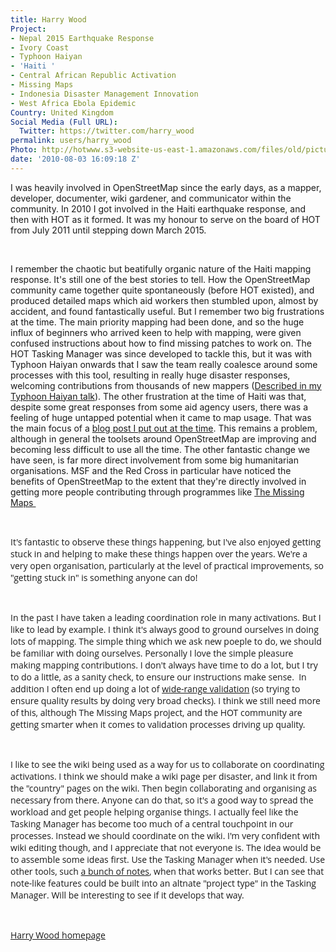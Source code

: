```yaml
---
title: Harry Wood
Project:
- Nepal 2015 Earthquake Response
- Ivory Coast
- Typhoon Haiyan
- 'Haiti '
- Central African Republic Activation
- Missing Maps
- Indonesia Disaster Management Innovation
- West Africa Ebola Epidemic
Country: United Kingdom
Social Media (Full URL):
  Twitter: https://twitter.com/harry_wood
permalink: users/harry_wood
Photo: http://hotwww.s3-website-us-east-1.amazonaws.com/files/old/pictures/picture-11-1411586463.jpg
date: '2010-08-03 16:09:18 Z'
---
```

<p>I was heavily involved in OpenStreetMap since the early days, as a mapper, developer, documenter, wiki gardener, and communicator within the community. In 2010 I got involved in the Haiti earthquake response, and then with HOT as it formed. It was my honour to serve on the board of HOT from July 2011 until stepping down March 2015.</p><p>&nbsp;</p><p>I remember the chaotic but beatifully organic nature of the Haiti mapping response. It's still one of the best stories to tell. How the OpenStreetMap community came together quite spontaneously (before HOT existed), and produced detailed maps which aid workers then stumbled upon, almost by accident, and found fantastically useful. But I remember two big frustrations at the time. The main priority mapping had been done, and so the huge influx of beginners who arrived keen to help with mapping, were given confused instructions about how to find missing patches to work on. The HOT Tasking Manager was since developed to tackle this, but it was with Typhoon Haiyan onwards that I saw the team really coalesce around some processes with this tool, resulting in really huge disaster responses, welcoming contributions from thousands of new mappers (<a href="https://harrywood.co.uk/blog/2014/01/14/typhoon-openstreetmap-odi/#slide17">Described in my Typhoon Haiyan talk</a>). The other frustration at the time of Haiti was that, despite some great responses from some aid agency users, there was a feeling of huge untapped potential when it came to map usage. That was the main focus of a <a href="https://harrywood.co.uk/blog/2010/01/21/haiti-earthquake-on-openstreetmap/">blog post I put out at the time</a>. This remains a problem, although in general the toolsets around OpenStreetMap are improving and becoming less difficult to use all the time. The other fantastic change we have seen, is far more direct involvement from some big humanitarian organisations. MSF and the Red Cross in particular have noticed the benefits of OpenStreetMap to the extent that they're directly involved in getting more people contributing through programmes like <a href="http://www.missingmaps.org">The Missing Maps&nbsp;</a></p><p>&nbsp;</p><p><span style="font-family: 'Open Sans', Arial, sans-serif; font-size: 14px; font-style: normal; font-variant-caps: normal;">It's fantastic to observe these things happening, but I've also enjoyed getting stuck in and helping to make these things happen over the years. We're a very open organisation, particularly at the level of practical improvements, so "getting stuck in" is something anyone can do!</span></p><p>&nbsp;</p><p><span style="font-family: 'Open Sans', Arial, sans-serif; font-size: 14px; font-style: normal; font-variant-caps: normal;">In the past I have taken a leading coordination role in many activations. But I like to lead by example. I think it's always good to ground ourselves in doing lots of mapping. The simple thing which we ask new poeple to do, we should be familiar with doing ourselves. P</span><span style="font-family: 'Open Sans', Arial, sans-serif; font-size: 14px; font-style: normal; font-variant-caps: normal;">ersonally I love the simple pleasure making mapping contributions.&nbsp;</span><span style="font-family: 'Open Sans', Arial, sans-serif; font-size: 14px; font-style: normal; font-variant-caps: normal;">I don't always have time to do a lot, but I try to do a little, as a sanity check, to ensure our instructions make sense. &nbsp;In addition I often end up doing a lot of</span><span style="font-family: 'Open Sans', Arial, sans-serif; font-size: 14px; font-style: normal; font-variant-caps: normal;">&nbsp;</span><a style="font-family: 'Open Sans', Arial, sans-serif; font-size: 14px; font-style: normal; font-variant-caps: normal;" title="wiki" href="https://wiki.openstreetmap.org/wiki/OSM_Tasking_Manager/Validating_data#Stage_2:_Town_or_city_scale">wide-range validation</a><span style="font-family: 'Open Sans', Arial, sans-serif; font-size: 14px; font-style: normal; font-variant-caps: normal;">&nbsp;(so trying to ensure quality results by doing very broad checks). I think we still need more of this, although&nbsp;</span><span style="font-family: 'Open Sans', Arial, sans-serif; font-size: 14px; font-style: normal; font-variant-caps: normal;">The Missing Maps project, and the HOT community are getting smarter when it comes to validation processes driving up quality.</span></p><p>&nbsp;</p><p><span style="font-family: 'Open Sans', Arial, sans-serif; font-size: 14px; font-style: normal; font-variant-caps: normal;">I like to see the wiki being used as a way for us to collaborate on coordinating activations. I think we should make a wiki page per disaster, and link it from the "country" pages on the wiki. Then begin collaborating and organising as necessary from there. Anyone can do that, so it's a good way to spread the workload and get people helping organise things. </span><span style="font-family: 'Open Sans', Arial, sans-serif; font-size: 14px; font-style: normal; font-variant-caps: normal;">I actually feel like the Tasking Manager has become too much of a central touchpoint in our processes. Instead we should coordinate on the wiki.&nbsp;</span><span style="font-family: 'Open Sans', Arial, sans-serif; font-size: 14px; font-style: normal; font-variant-caps: normal;">I'm very confident with wiki editing though, and I appreciate that not everyone is. The idea would be to assemble some ideas first. U</span><span style="font-family: 'Open Sans', Arial, sans-serif; font-size: 14px; font-style: normal; font-variant-caps: normal;">se the Tasking Manager when it's needed. Use other tools, such </span><a style="font-family: 'Open Sans', Arial, sans-serif; font-size: 14px; font-style: normal; font-variant-caps: normal;" href="https://wiki.openstreetmap.org/wiki/2013_North_India_floods#River_mapping">a bunch of notes</a><span style="font-family: 'Open Sans', Arial, sans-serif; font-size: 14px; font-style: normal; font-variant-caps: normal;">, when that works better. But I can see that note-like features could be built into an altnate "project type" in the Tasking Manager. Will be interesting to see if it develops that way.</span></p><p>&nbsp;</p><p><a href="http://harrywood.co.uk"><span style="font-family: 'Open Sans', Arial, sans-serif; font-size: 14px; font-style: normal; font-variant-caps: normal;">Harry Wood homepage</span></a></p><p>&nbsp;</p>
